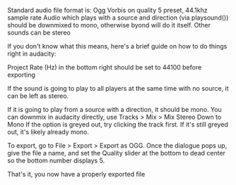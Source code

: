 Standard audio file format is:
Ogg Vorbis on quality 5 preset, 44.1khz sample rate
Audio which plays with a source and direction (via playsound()) should be downmixed to mono, otherwise byond will do it itself.
Other sounds can be stereo

If you don't know what this means, here's a brief guide on how to do things right in audacity:

Project Rate (Hz) in the bottom right should be set to 44100 before exporting

If the sound is going to play to all players at the same time with no source, it can be left as stereo.

If it is going to play from a source with a direction, it should be mono.
You can downmix in audacity directly, use Tracks > Mix > Mix Stereo Down to Mono
If the option is greyed out, try clicking the track first. If it's still greyed out, it's likely already mono.

To export, go to File > Export > Export as OGG. Once the dialogue pops up, give the file a name, and set the Quality slider at the bottom to dead center so the bottom number displays 5.

That's it, you now have a properly exported file
